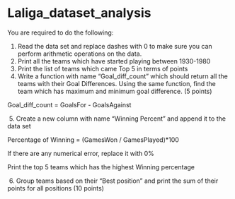 # Laliga_dataset_analysis
You are required to do the following:
1. Read the data set and replace dashes with 0 to make sure you can perform arithmetic operations on the data. 
2. Print all the teams which have started playing between 1930-1980 
3. Print the list of teams which came Top 5 in terms of points 
4. Write a function with name “Goal_diff_count” which should return all the teams with their Goal Differences. Using the same function, find the team which has maximum and minimum goal difference. (5 points)

Goal_diff_count = GoalsFor - GoalsAgainst

 5. Create a new column with name “Winning Percent” and append it to the data set 
 
Percentage of Winning = (GamesWon / GamesPlayed)*100

If there are any numerical error, replace it with 0%

Print the top 5 teams which has the highest Winning percentage

 6. Group teams based on their “Best position” and print the sum of their points for all positions (10 points)
